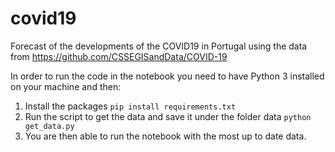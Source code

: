 # covid19
Forecast of the developments of the COVID19 in Portugal using the data from https://github.com/CSSEGISandData/COVID-19

In order to run the code in the notebook you need to have Python 3 installed on your machine and then:

1) Install the packages `pip install requirements.txt`
2) Run the script to get the data and save it under the folder data `python get_data.py`
3) You are then able to run the notebook with the most up to date data. 
